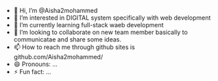 - 👋 Hi, I’m @Aisha2mohammed
- 👀 I’m interested in DIGITAL system specifically with web development
- 🌱 I’m currently learning full-stack waeb development
- 💞️ I’m looking to collaborate on new team member basically to communicatae and share some ideas.
- 📫 How to reach me through github sites is github.com/Aisha2mohammed/
- 😄 Pronouns: ...
- ⚡ Fun fact: ...

<!---
Aisha2mohammed/Aisha2mohammed is a ✨ special ✨ repository because its `README.md` (this file) appears on your GitHub profile.
You can click the Preview link to take a look at your changes.
--->
